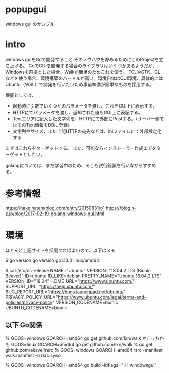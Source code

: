 # popupgui

windows gui のサンプル

# intro

windows guiをGoで開発すること そのノウハウを貯めるためにこのProjectを立ち上げる。
GoでGUIを開発する場合のライブラリはいくつかあるようだが、Windowsを前提とした場合、Walkが簡単のためこれを使う。
TCLやGTK、GLなどを使う場合、環境構築のハードルが高い。環境自体はCUI環境、具体的にはUbuntu（WSL）で開発を行いたいため事前準備が簡単なものを採用する。

機能としては、
* 起動時に引数でいくつかのパラメータを渡し、これをGUI上に表示する。
* HTTPにてパラメータを渡し、返却された値もGUI上に表記する。
* Textエリアに記入した文字列を、HTTPにて外部にPostする。（サーバー側ではそのText情報をDBに登録）
* 文字列やサイズ、また上記HTTPの宛先などは、iniファイルにて外部設定化する

まずはこれらをターゲットする。
また、可能ならインストーラー作成までをターゲットとしたい。

golangについては、まだ学習中のため、そこも試行錯誤を行いながらすすめる。

# 参考情報

https://hake.hatenablog.com/entry/20150831/p1
https://blog.n-z.jp/blog/2017-02-19-golang-windows-gui.html

# 環境

ほとんど上記サイトを採用すればよいので、以下はメモ

$ go version
go version go1.13.4 linux/amd64

$ cat /etc/os-release
NAME="Ubuntu"
VERSION="18.04.2 LTS (Bionic Beaver)"
ID=ubuntu
ID_LIKE=debian
PRETTY_NAME="Ubuntu 18.04.2 LTS"
VERSION_ID="18.04"
HOME_URL="https://www.ubuntu.com/"
SUPPORT_URL="https://help.ubuntu.com/"
BUG_REPORT_URL="https://bugs.launchpad.net/ubuntu/"
PRIVACY_POLICY_URL="https://www.ubuntu.com/legal/terms-and-policies/privacy-policy"
VERSION_CODENAME=bionic
UBUNTU_CODENAME=bionic

## 以下 Go関係

% GOOS=windows GOARCH=amd64 go get github.com/lxn/walk ＃こっちかも GOOS=linux GOARCH=amd64 go get github.com/lxn/walk
% go get github.com/akavel/rsrc
% GOOS=windows GOARCH=amd64 rsrc -manifest walk.manifest -o rsrc.syso

% GOOS=windows GOARCH=amd64 go build -ldflags="-H windowsgui"





